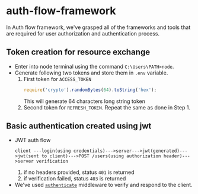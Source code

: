 # auth-flow-framework
In Auth flow framework, we've grasped all of the frameworks and tools that are required for user authorization and authentication process.

## Token creation for resource exchange
* Enter into node terminal using the command `C:\Users\PATH>node`.
* Generate following two tokens and store them in `.env` variable.
    1. First token for `ACCESS_TOKEN`
        ```javascript
        require('crypto').randomBytes(64).toString('hex');
        ```
        This will generate 64 characters long string token
    2. Second token for `REFRESH_TOKEN`.
    Repeat the same as done in Step 1.

## Basic authentication created using jwt
* JWT auth flow
    ```
    client ---login(using credentials)--->server--->jwt(generated)--->jwt(sent to client)--->POST /users(using authorization header)--->server verification
    ```
    1. if no headers provided, status `401` is returned
    2. if verification failed, status `403` is returned
* We've used [`authenticate`](https://github.com/harshrajhrj/auth-flow-framework/blob/63517d748be59f5e3b8cf9bb012805e79975e365/server.js#L33-L43) middleware to verify and respond to the client.